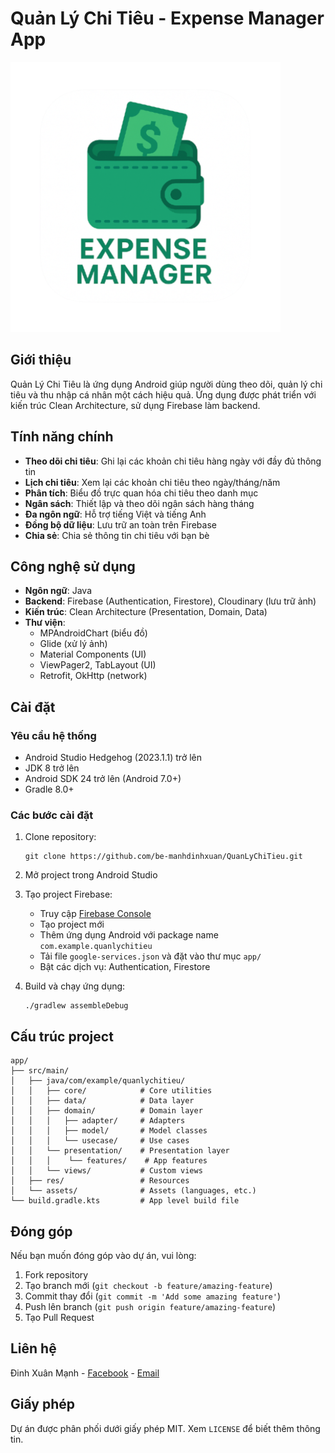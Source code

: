 # Quản Lý Chi Tiêu - Expense Manager App

![App Logo](app/src/main/res/mipmap-xxxhdpi/ic_launcher_foreground.webp)

## Giới thiệu

Quản Lý Chi Tiêu là ứng dụng Android giúp người dùng theo dõi, quản lý chi tiêu và thu nhập cá nhân một cách hiệu quả. Ứng dụng được phát triển với kiến trúc Clean Architecture, sử dụng Firebase làm backend.

## Tính năng chính

- **Theo dõi chi tiêu**: Ghi lại các khoản chi tiêu hàng ngày với đầy đủ thông tin
- **Lịch chi tiêu**: Xem lại các khoản chi tiêu theo ngày/tháng/năm
- **Phân tích**: Biểu đồ trực quan hóa chi tiêu theo danh mục
- **Ngân sách**: Thiết lập và theo dõi ngân sách hàng tháng
- **Đa ngôn ngữ**: Hỗ trợ tiếng Việt và tiếng Anh
- **Đồng bộ dữ liệu**: Lưu trữ an toàn trên Firebase
- **Chia sẻ**: Chia sẻ thông tin chi tiêu với bạn bè

## Công nghệ sử dụng

- **Ngôn ngữ**: Java
- **Backend**: Firebase (Authentication, Firestore), Cloudinary (lưu trữ ảnh)
- **Kiến trúc**: Clean Architecture (Presentation, Domain, Data)
- **Thư viện**: 
  - MPAndroidChart (biểu đồ)
  - Glide (xử lý ảnh)
  - Material Components (UI)
  - ViewPager2, TabLayout (UI)
  - Retrofit, OkHttp (network)

## Cài đặt

### Yêu cầu hệ thống
- Android Studio Hedgehog (2023.1.1) trở lên
- JDK 8 trở lên
- Android SDK 24 trở lên (Android 7.0+)
- Gradle 8.0+

### Các bước cài đặt
1. Clone repository:
   ```
   git clone https://github.com/be-manhdinhxuan/QuanLyChiTieu.git
   ```

2. Mở project trong Android Studio

3. Tạo project Firebase:
   - Truy cập [Firebase Console](https://console.firebase.google.com/)
   - Tạo project mới
   - Thêm ứng dụng Android với package name `com.example.quanlychitieu`
   - Tải file `google-services.json` và đặt vào thư mục `app/`
   - Bật các dịch vụ: Authentication, Firestore

4. Build và chạy ứng dụng:
   ```
   ./gradlew assembleDebug
   ```

## Cấu trúc project

```
app/
├── src/main/
│   ├── java/com/example/quanlychitieu/
│   │   ├── core/            # Core utilities
│   │   ├── data/            # Data layer
│   │   ├── domain/          # Domain layer
│   │   │   ├── adapter/     # Adapters
│   │   │   ├── model/       # Model classes
│   │   │   └── usecase/     # Use cases
│   │   └── presentation/    # Presentation layer
│   │   │    └── features/    # App features
│   │   └── views/           # Custom views
│   ├── res/                 # Resources
│   └── assets/              # Assets (languages, etc.)
└── build.gradle.kts         # App level build file
```

## Đóng góp

Nếu bạn muốn đóng góp vào dự án, vui lòng:
1. Fork repository
2. Tạo branch mới (`git checkout -b feature/amazing-feature`)
3. Commit thay đổi (`git commit -m 'Add some amazing feature'`)
4. Push lên branch (`git push origin feature/amazing-feature`)
5. Tạo Pull Request

## Liên hệ

Đinh Xuân Mạnh - [Facebook](https://www.facebook.com/XuanManh.Coder) - [Email](mailto:manhbeo.it8@gmail.com)

## Giấy phép

Dự án được phân phối dưới giấy phép MIT. Xem `LICENSE` để biết thêm thông tin.